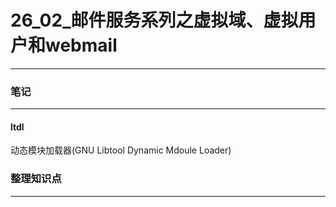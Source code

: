 # 26_02_邮件服务系列之虚拟域、虚拟用户和webmail

---

### 笔记

---

#### ltdl

动态模块加载器(GNU Libtool Dynamic Mdoule Loader)



### 整理知识点

---